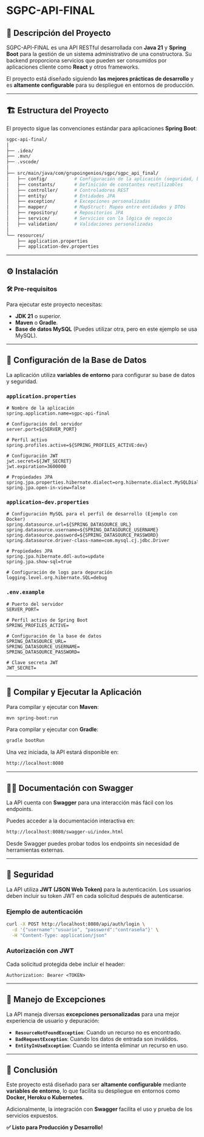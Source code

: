 # SGPC-API-FINAL

## 🚀 Descripción del Proyecto

SGPC-API-FINAL es una API RESTful desarrollada con **Java 21** y **Spring Boot** para la gestión de un sistema administrativo de una constructora. Su backend proporciona servicios que pueden ser consumidos por aplicaciones cliente como **React** y otros frameworks.

El proyecto está diseñado siguiendo **las mejores prácticas de desarrollo** y es **altamente configurable** para su despliegue en entornos de producción.

---

## 🏗 Estructura del Proyecto

El proyecto sigue las convenciones estándar para aplicaciones **Spring Boot**:

```bash
sgpc-api-final/
│
├── .idea/
├── .mvn/
├── .vscode/
│
├── src/main/java/com/grupoingenios/sgpc/sgpc_api_final/
│   ├── config/          # Configuración de la aplicación (seguridad, beans, etc.)
│   ├── constants/       # Definición de constantes reutilizables
│   ├── controller/      # Controladores REST
│   ├── entity/          # Entidades JPA
│   ├── exception/       # Excepciones personalizadas
│   ├── mapper/          # MapStruct: Mapeo entre entidades y DTOs
│   ├── repository/      # Repositorios JPA
│   ├── service/         # Servicios con la lógica de negocio
│   ├── validation/      # Validaciones personalizadas
│
└── resources/
    ├── application.properties
    ├── application-dev.properties
```

---

## ⚙ Instalación

### 🛠 Pre-requisitos

Para ejecutar este proyecto necesitas:

- **JDK 21** o superior.
- **Maven** o **Gradle**.
- **Base de datos MySQL** (Puedes utilizar otra, pero en este ejemplo se usa MySQL).

---

## 📌 Configuración de la Base de Datos

La aplicación utiliza **variables de entorno** para configurar su base de datos y seguridad.

### `application.properties`

```properties
# Nombre de la aplicación
spring.application.name=sgpc-api-final

# Configuración del servidor
server.port=${SERVER_PORT}

# Perfil activo
spring.profiles.active=${SPRING_PROFILES_ACTIVE:dev}

# Configuración JWT
jwt.secret=${JWT_SECRET}
jwt.expiration=3600000

# Propiedades JPA
spring.jpa.properties.hibernate.dialect=org.hibernate.dialect.MySQLDialect
spring.jpa.open-in-view=false
```

### `application-dev.properties`

```properties
# Configuración MySQL para el perfil de desarrollo (Ejemplo con Docker)
spring.datasource.url=${SPRING_DATASOURCE_URL}
spring.datasource.username=${SPRING_DATASOURCE_USERNAME}
spring.datasource.password=${SPRING_DATASOURCE_PASSWORD}
spring.datasource.driver-class-name=com.mysql.cj.jdbc.Driver

# Propiedades JPA
spring.jpa.hibernate.ddl-auto=update
spring.jpa.show-sql=true

# Configuración de logs para depuración
logging.level.org.hibernate.SQL=debug
```

### `.env.example`

```properties
# Puerto del servidor
SERVER_PORT=

# Perfil activo de Spring Boot
SPRING_PROFILES_ACTIVE=

# Configuración de la base de datos
SPRING_DATASOURCE_URL=
SPRING_DATASOURCE_USERNAME=
SPRING_DATASOURCE_PASSWORD=

# Clave secreta JWT
JWT_SECRET=
```

---

## 🚀 Compilar y Ejecutar la Aplicación

Para compilar y ejecutar con **Maven**:

```bash
mvn spring-boot:run
```

Para compilar y ejecutar con **Gradle**:

```bash
gradle bootRun
```

Una vez iniciada, la API estará disponible en:

```bash
http://localhost:8080
```

---

## 🧑‍💻 Documentación con Swagger

La API cuenta con **Swagger** para una interacción más fácil con los endpoints.

Puedes acceder a la documentación interactiva en:

```bash
http://localhost:8080/swagger-ui/index.html
```

Desde Swagger puedes probar todos los endpoints sin necesidad de herramientas externas.

---

## 🔐 Seguridad

La API utiliza **JWT (JSON Web Token)** para la autenticación. Los usuarios deben incluir su token JWT en cada solicitud después de autenticarse.

### **Ejemplo de autenticación**

```bash
curl -X POST http://localhost:8080/api/auth/login \
  -d '{"username":"usuario", "password":"contraseña"}' \
  -H "Content-Type: application/json"
```

### **Autorización con JWT**

Cada solicitud protegida debe incluir el header:

```http
Authorization: Bearer <TOKEN>
```

---

## 🚨 Manejo de Excepciones

La API maneja diversas **excepciones personalizadas** para una mejor experiencia de usuario y depuración:

- **`ResourceNotFoundException`**: Cuando un recurso no es encontrado.
- **`BadRequestException`**: Cuando los datos de entrada son inválidos.
- **`EntityInUseException`**: Cuando se intenta eliminar un recurso en uso.

---

## 📌 Conclusión

Este proyecto está diseñado para ser **altamente configurable** mediante **variables de entorno**, lo que facilita su despliegue en entornos como **Docker, Heroku o Kubernetes**.

Adicionalmente, la integración con **Swagger** facilita el uso y prueba de los servicios expuestos.

**✅ Listo para Producción y Desarrollo!**

